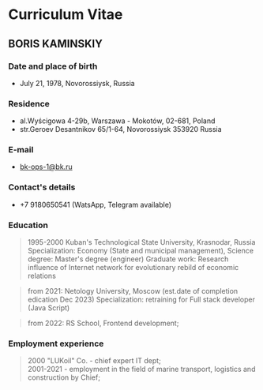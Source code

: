 # Curriculum Vitae  

## BORIS KAMINSKIY 

### Date and place of birth

* July 21, 1978, Novorossiysk, Russia
### Residenсe

* al.Wyścigowa 4-29b, Warszawa - Mokotów, 02-681, Poland  
* str.Geroev Desantnikov 65/1-64, Novorossiysk 353920 Russia

### E-mail

* bk-ops-1@bk.ru

### Contact's details

* +7 9180650541 (WatsApp, Telegram available)

### Education

> 1995-2000 Kuban's Technological State University, Krasnodar, Russia
> Specialization: Economy (State and municipal management),
> Science degree: Master's degree (engineer)
> Graduate work:  Research influence of Internet network for evolutionary rebild of economic relations  

>  from 2021: Netology University, Moscow (est.date of completion edication Dec 2023)
>  Specialization: retraining for Full stack developer (Java Script)  

>  from 2022: RS School, Frontend development;  


### Employment experience  


> 2000 "LUKoil" Co. - chief expert IT dept;  
> 2001-2021 - employment in the field of marine transport, logistics and construction by Chief; 
